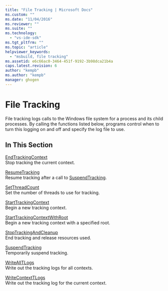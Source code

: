 ```yaml
---
title: "File Tracking | Microsoft Docs"
ms.custom: ""
ms.date: "11/04/2016"
ms.reviewer: ""
ms.suite: ""
ms.technology: 
  - "vs-ide-sdk"
ms.tgt_pltfrm: ""
ms.topic: "article"
helpviewer_keywords: 
  - "msbuild, file tracking"
ms.assetid: e6c66ac0-3464-451f-9192-3b98dca21b4a
caps.latest.revision: 6
author: "kempb"
ms.author: "kempb"
manager: ghogen
---
```

# File Tracking
File tracking logs calls to the Windows file system for a process and its child processes. By calling the functions listed below, programs control when to turn this logging on and off and specify the log file to use.  
  
## In This Section  
 [EndTrackingContext](../msbuild/endtrackingcontext.md)  
 Stop tracking the current context.  
  
 [ResumeTracking](../msbuild/resumetracking.md)  
 Resume tracking after a call to [SuspendTracking](../msbuild/suspendtracking.md).  
  
 [SetThreadCount](../msbuild/setthreadcount.md)  
 Set the number of threads to use for tracking.  
  
 [StartTrackingContext](../msbuild/starttrackingcontext.md)  
 Begin a new tracking context.  
  
 [StartTrackingContextWithRoot](../msbuild/starttrackingcontextwithroot.md)  
 Begin a new tracking context with a specified root.  
  
 [StopTrackingAndCleanup](../msbuild/stoptrackingandcleanup.md)  
 End tracking and release resources used.  
  
 [SuspendTracking](../msbuild/suspendtracking.md)  
 Temporarily suspend tracking.  
  
 [WriteAllTLogs](../msbuild/writealltlogs.md)  
 Write out the tracking logs for all contexts.  
  
 [WriteContextTLogs](../msbuild/writecontexttlogs.md)  
 Write out the tracking log for the current context.